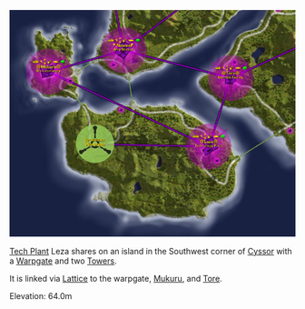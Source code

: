 ![](../images/Leza_Mukuru_Map.jpg "Leza_Mukuru_Map.jpg")

[Tech Plant](Tech_Plant.md) Leza shares on an island in the Southwest corner of
[Cyssor](../locations/Cyssor.md) with a [Warpgate](../locations/Warpgate.md) and
two [Towers](../locations/Towers.md).

It is linked via [Lattice](terminology/Lattice.md) to the warpgate,
[Mukuru](Mukuru.md), and [Tore](Tore.md).

Elevation: 64.0m

<!--[Category:Facilities](Category:Facilities.md)-->
